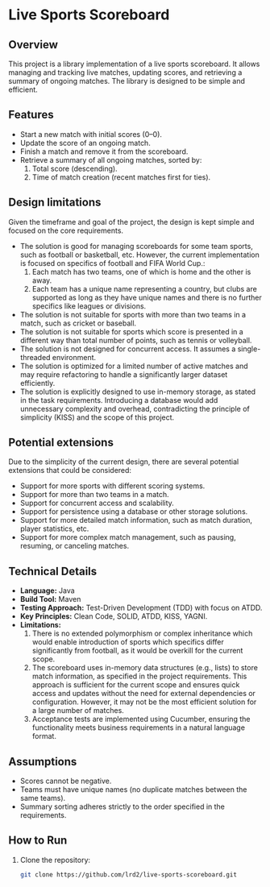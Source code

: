 # Live Sports Scoreboard

## Overview

This project is a library implementation of a live sports scoreboard. It allows managing and tracking live matches,
updating scores, and retrieving a summary of ongoing matches. The library is designed to be simple and efficient.

## Features

- Start a new match with initial scores (0–0).
- Update the score of an ongoing match.
- Finish a match and remove it from the scoreboard.
- Retrieve a summary of all ongoing matches, sorted by:
    1. Total score (descending).
    2. Time of match creation (recent matches first for ties).

## Design limitations

Given the timeframe and goal of the project, the design is kept simple and focused on the core requirements.
- The solution is good for managing scoreboards for some team sports, such as football or basketball, etc. However, the current
  implementation is focused on specifics of football and FIFA World Cup.:
    1. Each match has two teams, one of which is home and the other is away.
    2. Each team has a unique name representing a country, but clubs are supported as long as they have unique names and there is no further specifics like leagues or divisions. 
- The solution is not suitable for sports with more than two teams in a match, such as cricket or baseball.
- The solution is not suitable for sports which score is presented in a different way than total number of points, such as tennis or volleyball.
- The solution is not designed for concurrent access. It assumes a single-threaded environment.
- The solution is optimized for a limited number of active matches and may require refactoring to handle a significantly larger dataset efficiently.
- The solution is explicitly designed to use in-memory storage, as stated in the task requirements. Introducing a database would add unnecessary complexity and overhead, contradicting the principle of simplicity (KISS) and the scope of this project.

## Potential extensions

Due to the simplicity of the current design, there are several potential extensions that could be considered:
- Support for more sports with different scoring systems.
- Support for more than two teams in a match.
- Support for concurrent access and scalability.
- Support for persistence using a database or other storage solutions.
- Support for more detailed match information, such as match duration, player statistics, etc.
- Support for more complex match management, such as pausing, resuming, or canceling matches.

## Technical Details

- **Language:** Java
- **Build Tool:** Maven
- **Testing Approach:** Test-Driven Development (TDD) with focus on ATDD.
- **Key Principles:** Clean Code, SOLID, ATDD, KISS, YAGNI.
- **Limitations:** 
    1. There is no extended polymorphism or complex inheritance which would enable introduction of sports which specifics differ significantly from football, as it would be overkill for the current scope.
    2. The scoreboard uses in-memory data structures (e.g., lists) to store match information, as specified in the project requirements. This approach is sufficient for the current scope and ensures quick access and updates without the need for external dependencies or configuration. However, it may not be the most efficient solution for a large number of matches.
    3. Acceptance tests are implemented using Cucumber, ensuring the functionality meets business requirements in a natural language format.

## Assumptions

- Scores cannot be negative.
- Teams must have unique names (no duplicate matches between the same teams).
- Summary sorting adheres strictly to the order specified in the requirements.

## How to Run

1. Clone the repository:
   ```bash
   git clone https://github.com/lrd2/live-sports-scoreboard.git
